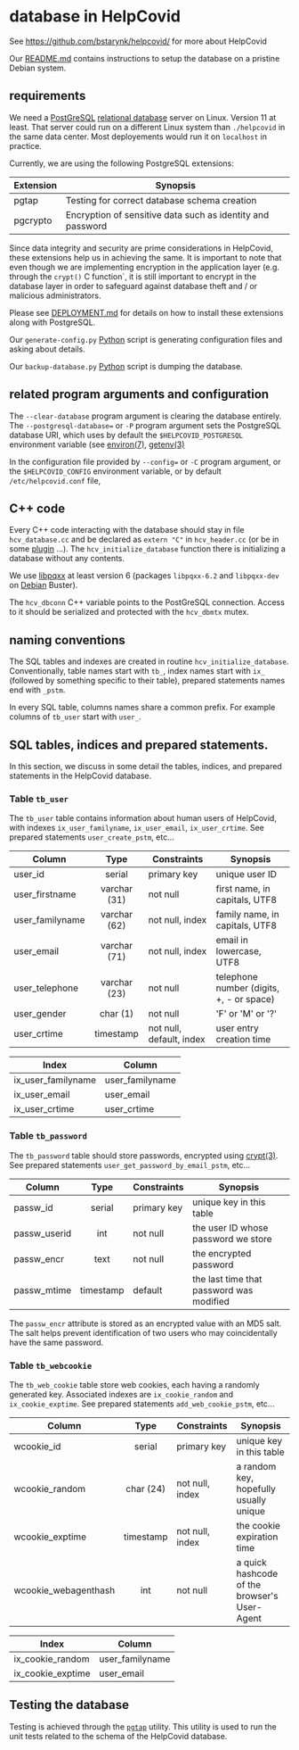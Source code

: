 # database in HelpCovid

See https://github.com/bstarynk/helpcovid/ for more about HelpCovid

Our [README.md](README.md) contains instructions to setup the database
on a pristine Debian system.

## requirements

We need a [PostGreSQL](http://postgresql.org/) [relational
database](https://en.wikipedia.org/wiki/Relational_database) server on
Linux. Version 11 at least. That server could run on a different Linux
system than `./helpcovid` in the same data center. Most deployements
would run it on `localhost` in practice.

Currently, we are using the following PostgreSQL extensions:

| Extension | Synopsis |
| --- | --- |
| pgtap | Testing for correct database schema creation |
| pgcrypto | Encryption of sensitive data such as identity and password |

Since data integrity and security are prime considerations in HelpCovid, these
extensions help us in achieving the same. It is important to note that even
though we are implementing encryption in the application layer (e.g. through the
`crypt()` C function`, it is still important to encrypt in the database layer in
order to safeguard against database theft and / or malicious administrators.

Please see [DEPLOYMENT.md](https://github.com/bstarynk/helpcovid/blob/master/DEPLOYMENT.md) 
for details on how to install these extensions along with PostgreSQL.

Our `generate-config.py` [Python](https://python.org/) script is generating configuration files and asking about details.

Our `backup-database.py` [Python](https://python.org/) script is dumping the database.


## related program arguments and configuration

The `--clear-database` program argument is clearing the database
entirely. The `--postgresql-database=` or `-P` program argument sets
the PostgreSQL database URI, which uses by default the
`$HELPCOVID_POSTGRESQL` environment variable (see
[environ(7)](http://man7.org/linux/man-pages/man7/environ.7.html),
[getenv(3)](http://man7.org/linux/man-pages/man3/getenv.3.html)

In the configuration file provided by `--config=` or `-C` program
argument, or the `$HELPCOVID_CONFIG` environment variable, or by
default `/etc/helpcovid.conf` file,


## C++ code

Every C++ code interacting with the database should stay in file
`hcv_database.cc` and be declared as `extern "C"` in `hcv_header.cc`
(or be in some [plugin](PLUGINS.md) ...). The
`hcv_initialize_database` function there is initializing a database
without any contents.

We use [libpqxx](http://pqxx.org/development/libpqxx/) at least
version 6 (packages `libpqxx-6.2` and `libpqxx-dev` on
[Debian](https://debian.org/) Buster).

The `hcv_dbconn` C++ variable points to the PostGreSQL
connection. Access to it should be serialized and protected with the `hcv_dbmtx`
mutex.

## naming conventions 

The SQL tables and indexes are created in routine
`hcv_initialize_database`. Conventionally, table names start with
`tb_`, index names start with `ix_` (followed by something specific to
their table), prepared statements names end with `_pstm`.

In every SQL table, columns names share a common prefix. For example
columns of `tb_user` start with `user_`.


## SQL tables, indices and prepared statements.

In this section, we discuss in some detail the tables, indices, and prepared
statements in the HelpCovid database.

### Table `tb_user`

The `tb_user` table contains information about human users of
HelpCovid, with indexes `ix_user_familyname`, `ix_user_email`,
`ix_user_crtime`. See prepared statements `user_create_pstm`, etc...

| Column | Type | Constraints | Synopsis |
| --- |:---:| --- | --- |
| user_id | serial | primary key | unique user ID |
| user_firstname | varchar (31) | not null | first name, in capitals, UTF8 |
| user_familyname | varchar (62) | not null, index | family name, in capitals, UTF8 |
| user_email | varchar (71) | not null, index | email in lowercase, UTF8 |
| user_telephone | varchar (23) | not null | telephone number (digits, +, - or space) |
| user_gender | char (1) | not null | 'F' or 'M' or '?' |
| user_crtime | timestamp | not null, default, index | user entry creation time |

| Index | Column | 
| --- | --- |
| ix_user_familyname | user_familyname | 
| ix_user_email | user_email |
| ix_user_crtime | user_crtime |


### Table `tb_password`

The `tb_password` table should store passwords, encrypted using
[crypt(3)](http://man7.org/linux/man-pages/man3/crypt.3.html). See
prepared statements `user_get_password_by_email_pstm`, etc...

| Column | Type | Constraints | Synopsis |
| --- |:---:| --- | --- |
| passw_id | serial | primary key | unique key in this table |
| passw_userid | int | not null | the user ID whose password we store |
| passw_encr | text | not null | the encrypted password |
| passw_mtime | timestamp | default | the last time that password was modified |

The `passw_encr` attribute is stored as an encrypted value with an MD5 salt. The
salt helps prevent identification of two users who may coincidentally have the
same password.

### Table `tb_webcookie`

The `tb_web_cookie` table store web cookies, each having a randomly
generated key. Associated indexes are `ix_cookie_random` and
`ix_cookie_exptime`. See prepared statements `add_web_cookie_pstm`,
etc...

| Column | Type | Constraints | Synopsis |
| --- |:---:| --- | --- |
| wcookie_id | serial | primary key | unique key in this table |
| wcookie_random | char (24) | not null, index | a random key, hopefully usually unique |
| wcookie_exptime | timestamp | not null, index | the cookie expiration time |
| wcookie_webagenthash | int | not null | a quick hashcode of the browser's User-Agent |

| Index | Column | 
| --- | --- |
| ix_cookie_random | user_familyname | 
| ix_cookie_exptime | user_email |

## Testing the database

Testing is achieved through the [`pgtap`](https://pgtap.org/) utility. This 
utility is used to run the unit tests related to the schema of the HelpCovid 
database.

